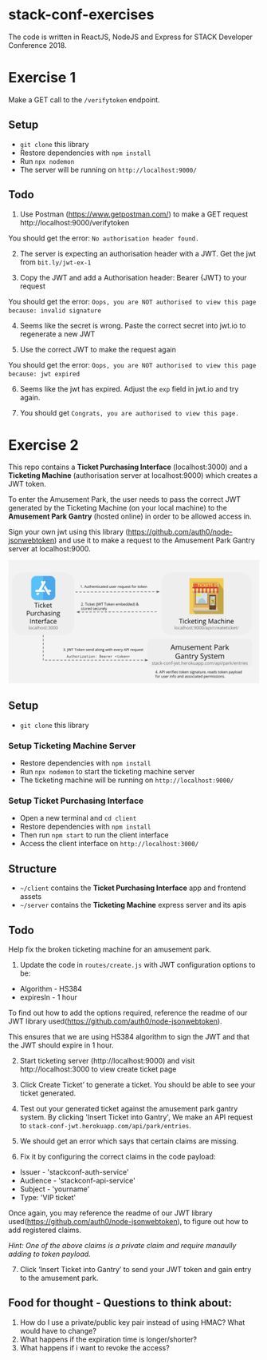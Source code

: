 # stack-conf-exercises

The code is written in ReactJS, NodeJS and Express for STACK Developer Conference 2018.

# Exercise 1
Make a GET call to the `/verifytoken` endpoint.

## Setup
- `git clone` this library
- Restore dependencies with `npm install`
- Run `npx nodemon` 
- The server will be running on `http://localhost:9000/`

## Todo
1. Use Postman (https://www.getpostman.com/) to make a GET request http://localhost:9000/verifytoken

You should get the error: `No authorisation header found.`

2. The server is expecting an authorisation header with a JWT. Get the jwt from `bit.ly/jwt-ex-1`

3. Copy the JWT and add a Authorisation header: Bearer {JWT} to your request

You should get the error: `Oops, you are NOT authorised to view this page because: invalid signature`

4. Seems like the secret is wrong. Paste the correct secret into jwt.io to regenerate a new JWT

5. Use the correct JWT to make the request again

You should get the error: `Oops, you are NOT authorised to view this page because: jwt expired`

6. Seems like the jwt has expired. Adjust the `exp` field in jwt.io and try again.

7. You should get `Congrats, you are authorised to view this page.`


# Exercise 2
This repo contains a **Ticket Purchasing Interface** (localhost:3000) and a **Ticketing Machine** (authorisation server at localhost:9000) which creates a JWT token. 

To enter the Amusement Park, the user needs to pass the correct JWT generated by the Ticketing Machine (on your local machine) to the **Amusement Park Gantry** (hosted online) in order to be allowed access in. 

Sign your own jwt using this library (https://github.com/auth0/node-jsonwebtoken) and use it to make a request to the Amusement Park Gantry server at localhost:9000. 

![Diagram of JWT as session token](./ex-2.png)

## Setup
- `git clone` this library

### Setup Ticketing Machine Server
- Restore dependencies with `npm install`
- Run `npx nodemon` to start the ticketing machine server
- The ticketing machine will be running on `http://localhost:9000/`

### Setup Ticket Purchasing Interface
- Open a new terminal and `cd client`
- Restore dependencies with `npm install`
- Then run `npm start` to run the client interface
- Access the client interface on `http://localhost:3000/` 

## Structure
- `~/client` contains the **Ticket Purchasing Interface** app and frontend assets
- `~/server` contains the **Ticketing Machine** express server and its apis

## Todo
Help fix the broken ticketing machine for an amusement park.

1. Update the code in `routes/create.js` with JWT configuration options to be:

- Algorithm - HS384
- expiresIn - 1 hour

To find out how to add the options required, reference the readme of our JWT library used(https://github.com/auth0/node-jsonwebtoken).

This ensures that we are using HS384 algorithm to sign the JWT and that the JWT should expire in 1 hour.

2. Start ticketing server (http://localhost:9000) and visit http://localhost:3000 to view create ticket page

3. Click Create Ticket’ to generate a ticket. You should be able to see your ticket generated.

4. Test out your generated ticket against the amusement park gantry system. By clicking 'Insert Ticket into Gantry', We make an API request to `stack-conf-jwt.herokuapp.com/api/park/entries`.

5. We should get an error which says that certain claims are missing. 

6. Fix it by configuring the correct claims in the code payload:

- Issuer - 'stackconf-auth-service'
- Audience - 'stackconf-api-service'
- Subject - 'yourname'
- Type: 'VIP ticket'

Once again, you may reference the readme of our JWT library used(https://github.com/auth0/node-jsonwebtoken), to figure out how to add registered claims.

*Hint: One of the above claims is a private claim and require manaully adding to token payload.*

7. Click ‘Insert Ticket into Gantry’ to send your JWT token and gain entry to the amusement park.

## Food for thought - Questions to think about:
1. How do I use a private/public key pair instead of using HMAC? What would have to change?
2. What happens if the expiration time is longer/shorter?
3. What happens if i want to revoke the access?
